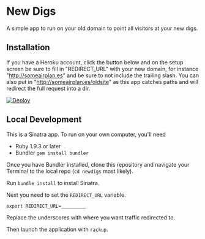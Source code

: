 # New Digs

A simple app to run on your old domain to point all visitors at your new digs.

## Installation

If you have a Heroku account, click the button below and on the setup screen be sure to fill in "REDIRECT_URL" with your new domain, for instance "http://someairplan.es" and be sure to not include the trailing slash. You can also put in "http://someairplan.es/oldsite" as this app catches paths and will redirect the full request into a dir.

[![Deploy](https://www.herokucdn.com/deploy/button.png)](https://heroku.com/deploy)

## Local Development

This is a Sinatra app. To run on your own computer, you'll need

- Ruby 1.9.3 or later
- Bundler `gem install bundler`

Once you have Bundler installed, clone this repository and navigate your Terminal to the local repo (`cd newdigs` most likely).

Run `bundle install` to install Sinatra.

Next you need to set the `REDIRECT_URL` variable.

```
export REDIRECT_URL=_________
```

Replace the underscores with where you want traffic redirected to.

Then launch the application with `rackup`.
